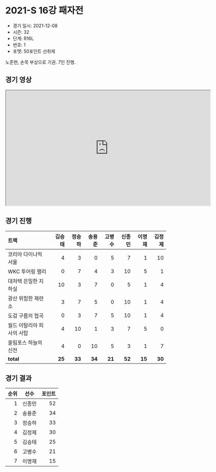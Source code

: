 # 2021-S 16강 패자전

- 경기 일시: 2021-12-08
- 시즌: 32
- 단계: R16L
- 번호: 1
- 포맷: 50포인트 선취제



노준현, 손목 부상으로 기권. 7인 진행.

## 경기 영상
<iframe width="640" height="360"
src="https://www.youtube.com/embed/9FyZNEDJnDQ">
</iframe>

## 경기 진행

| 트랙 | 김승태 | 정승하 | 송용준 | 고병수 | 신종민 | 이명재 | 김정제 |
|:---|---:|---:|---:|---:|---:|---:|---:|
| 코리아 다이나믹 서울 | 4 | 3 | 0 | 5 | 7 | 1 | 10 |
| WKC 투어링 랠리 | 0 | 7 | 4 | 3 | 10 | 5 | 1 |
| 대저택 은밀한 지하실 | 10 | 3 | 7 | 0 | 5 | 1 | 4 |
| 광산 위험한 제련소 | 3 | 7 | 5 | 0 | 10 | 1 | 4 |
| 도검 구름의 협곡 | 0 | 3 | 7 | 5 | 10 | 1 | 4 |
| 월드 이탈리아 피사의 사탑 | 4 | 10 | 1 | 3 | 7 | 5 | 0 |
| 올림포스 하늘의 신전 | 4 | 0 | 10 | 5 | 3 | 1 | 7 |
| __total__ | __25__ | __33__ | __34__ | __21__ | __52__ | __15__ | __30__ |




## 경기 결과

| 순위 | 선수 | 포인트 |
|---:|:---:|---:|
| 1 | 신종민 | 52 |
| 2 | 송용준 | 34 |
| 3 | 정승하 | 33 |
| 4 | 김정제 | 30 |
| 5 | 김승태 | 25 |
| 6 | 고병수 | 21 |
| 7 | 이명재 | 15 |


